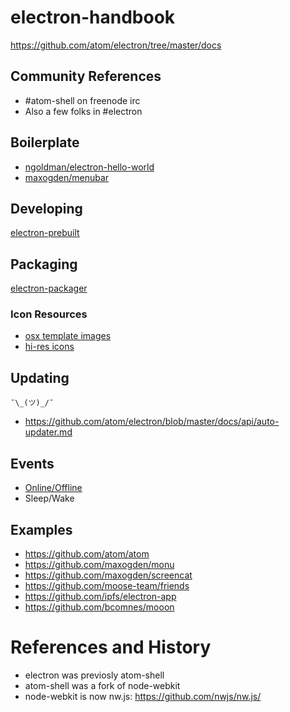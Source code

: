 # electron-handbook

https://github.com/atom/electron/tree/master/docs

## Community References

- #atom-shell on freenode irc
- Also a few folks in #electron

## Boilerplate

- [ngoldman/electron-hello-world](https://github.com/ngoldman/electron-hello-world)
- [maxogden/menubar](https://github.com/maxogden/menubar)

## Developing

[electron-prebuilt](https://github.com/mafintosh/electron-prebuilt)

## Packaging

[electron-packager](https://github.com/maxogden/electron-packager)

### Icon Resources

- [osx template images](https://developer.apple.com/library/mac/documentation/UserExperience/Conceptual/OSXHIGuidelines/ToolbarIcons.html)
- [hi-res icons](https://developer.apple.com/library/mac/documentation/GraphicsAnimation/Conceptual/HighResolutionOSX/Optimizing/Optimizing.html)

## Updating

`¯\_(ツ)_/¯`

- https://github.com/atom/electron/blob/master/docs/api/auto-updater.md

## Events

- [Online/Offline](https://github.com/atom/electron/blob/master/docs/tutorial/online-offline-events.md)
- Sleep/Wake

## Examples

- https://github.com/atom/atom
- https://github.com/maxogden/monu
- https://github.com/maxogden/screencat
- https://github.com/moose-team/friends
- https://github.com/ipfs/electron-app
- https://github.com/bcomnes/mooon

# References and History

- electron was previosly atom-shell
- atom-shell was a fork of node-webkit
- node-webkit is now nw.js: https://github.com/nwjs/nw.js/
